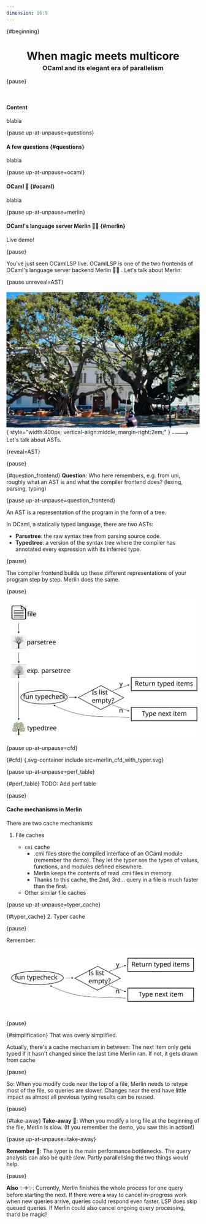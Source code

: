```yaml
---
dimension: 16:9
---
```


<!-- slipshow serve -o presentation/presentation.html presentation/presentation.md -->

{#beginning}

<h1 style="text-align: center;">When magic meets multicore</h1>
<h3 style="margin-top: -15px; text-align: center">OCaml and its elegant era of parallelism</h3>

{pause}

<br>

#### Content

blabla

{pause up-at-unpause=questions}

#### A few questions {#questions}

blabla

{pause up-at-unpause=ocaml}

#### OCaml 🐪 {#ocaml}

blabla

{pause up-at-unpause=merlin}

#### OCaml's language server Merlin 🧙‍♀️ {#merlin}

Live demo!

{pause}

You've just seen OCamlLSP live. OCamlLSP is one of the two frontends of OCaml's language server backend Merlin 💫💫 . Let's talk about Merlin:

{pause unreveal=AST}

![](arbol_magico_cadiz.png){ style="width:400px; vertical-align:middle; margin-right:2em;" }
<span id="AST" style="vertical-align:middle;"> ----> Let's talk about ASTs. </span>

{reveal=AST}

{pause}

{#question_frontend}
**Question**: Who here remembers, e.g. from uni, roughly what an AST is and what the compiler frontend does? (lexing, parsing, typing)

{pause up-at-unpause=question_frontend}

An AST is a representation of the program in the form of a tree.

In OCaml, a statically typed language, there are two ASTs:

- **Parsetree**: the raw syntax tree from parsing source code.
- **Typedtree**: a version of the syntax tree where the compiler has annotated every expression with its inferred type.

{pause}

The compiler frontend builds up these different representations of your program step by step. Merlin does the same.

{pause}

![](pipeline_with_typer.svg)

{pause up-at-unpause=cfd}

{#cfd}
{.svg-container include src=merlin_cfd_with_typer.svg}

<style>
.svg-container {
  height: 55vh; /* 80% of viewport height */
  padding-bottom: 0.5em; /* adds visual space inside the container */
  box-sizing: border-box; /* include padding in container height */
}

.svg-container svg {
  width: 100%;
  height: 100%;
  display: block;     /* remove extra whitespace below SVG */
}
</style>

{pause up-at-unpause=perf_table}

{#perf_table}
TODO: Add perf table

{pause}

#### Cache mechanisms in Merlin

There are two cache mechanisms:

1. File caches

   - `cmi` cache
     - .cmi files store the compiled interface of an OCaml module (remember the demo). They let the typer see the types of values, functions, and modules defined elsewhere.
     - Merlin keeps the contents of read .cmi files in memory.
     - Thanks to this cache, the 2nd, 3rd… query in a file is much faster than the first.
   - Other similar file caches

{pause up-at-unpause=typer_cache}

{#typer_cache} 2. Typer cache

{pause}

Remember:

![](typer.svg)

{pause}

{#simplification}
That was overly simplified.

Actually, there's a cache mechanism in between: The next item only gets typed if it hasn't changed since the last time Merlin ran. If not, it gets drawn from cache

{pause}

So: When you modify code near the top of a file, Merlin needs to retype most of the file, so queries are slower.
Changes near the end have little impact as almost all previous typing results can be reused.

{pause}

{#take-away}
**Take-away** 🍕: When you modify a long file at the beginning of the file, Merlin is slow. (If you remember the demo, you saw this in action!)

{pause up-at-unpause=take-away}

**Remember** 👋: The typer is the main performance bottlenecks. The query analysis can also be quite slow. Partly parallelising the two things would help.

{pause}

**Also** ✨➕✨: Currently, Merlin finishes the whole process for one query before starting the next. If there were a way to cancel in-progress work when new queries arrive, queries could respond even faster. LSP does skip queued queries. If Merlin could also cancel ongoing query processing, that’d be magic!
